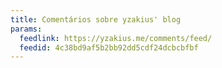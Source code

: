 ```yaml
---
title: Comentários sobre yzakius' blog
params:
  feedlink: https://yzakius.me/comments/feed/
  feedid: 4c38bd9af5b2bb92dd5cdf24dcbcbfbf
---
```

